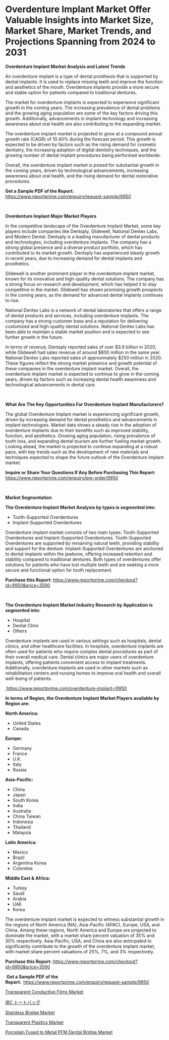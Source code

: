 <p><h1>Overdenture Implant Market Offer Valuable Insights into Market Size, Market Share, Market Trends, and Projections Spanning from 2024 to 2031</h1></p><p><strong>Overdenture Implant Market Analysis and Latest Trends</strong></p>
<p><p>An overdenture implant is a type of dental prosthesis that is supported by dental implants. It is used to replace missing teeth and improve the function and aesthetics of the mouth. Overdenture implants provide a more secure and stable option for patients compared to traditional dentures.</p><p>The market for overdenture implants is expected to experience significant growth in the coming years. The increasing prevalence of dental problems and the growing aging population are some of the key factors driving this growth. Additionally, advancements in implant technology and increasing awareness about oral health are also contributing to the expanding market.</p><p>The overdenture implant market is projected to grow at a compound annual growth rate (CAGR) of 10.40% during the forecast period. This growth is expected to be driven by factors such as the rising demand for cosmetic dentistry, the increasing adoption of digital dentistry techniques, and the growing number of dental implant procedures being performed worldwide.</p><p>Overall, the overdenture implant market is poised for substantial growth in the coming years, driven by technological advancements, increasing awareness about oral health, and the rising demand for dental restorative procedures.</p></p>
<p><strong>Get a Sample PDF of the Report:&nbsp;</strong> <a href="https://www.reportprime.com/enquiry/request-sample/9950">https://www.reportprime.com/enquiry/request-sample/9950</a></p>
<p>&nbsp;</p>
<p><strong>Overdenture Implant Major Market Players</strong></p>
<p><p>In the competitive landscape of the Overdenture Implant Market, some key players include companies like Dentsply, Glidewell, National Dentex Labs, and Modern Dental. Dentsply is a leading manufacturer of dental products and technologies, including overdenture implants. The company has a strong global presence and a diverse product portfolio, which has contributed to its market growth. Dentsply has experienced steady growth in recent years, due to increasing demand for dental implants and prosthetics.</p><p>Glidewell is another prominent player in the overdenture implant market, known for its innovative and high-quality dental solutions. The company has a strong focus on research and development, which has helped it to stay competitive in the market. Glidewell has shown promising growth prospects in the coming years, as the demand for advanced dental implants continues to rise.</p><p>National Dentex Labs is a network of dental laboratories that offers a range of dental products and services, including overdenture implants. The company has a strong customer base and a reputation for delivering customized and high-quality dental solutions. National Dentex Labs has been able to maintain a stable market position and is expected to see further growth in the future.</p><p>In terms of revenue, Dentsply reported sales of over $3.9 billion in 2020, while Glidewell had sales revenue of around $800 million in the same year. National Dentex Labs reported sales of approximately $250 million in 2020. These figures reflect the strong market presence and growth potential of these companies in the overdenture implant market. Overall, the overdenture implant market is expected to continue to grow in the coming years, driven by factors such as increasing dental health awareness and technological advancements in dental care.</p></p>
<p>&nbsp;</p>
<p><strong>What Are The Key Opportunities For Overdenture Implant Manufacturers?</strong></p>
<p><p>The global Overdenture Implant market is experiencing significant growth, driven by increasing demand for dental prosthetics and advancements in implant technologies. Market data shows a steady rise in the adoption of overdenture implants due to their benefits such as improved stability, function, and aesthetics. Growing aging population, rising prevalence of tooth loss, and expanding dental tourism are further fueling market growth. Looking ahead, the market is projected to continue expanding at a robust pace, with key trends such as the development of new materials and techniques expected to shape the future outlook of the Overdenture Implant market.</p></p>
<p><strong>Inquire or Share Your Questions If Any Before Purchasing This Report:</strong> <a href="https://www.reportprime.com/enquiry/pre-order/9950">https://www.reportprime.com/enquiry/pre-order/9950</a></p>
<p>&nbsp;</p>
<p><strong>Market Segmentation</strong></p>
<p><strong>The Overdenture Implant Market Analysis by types is segmented into:</strong></p>
<p><ul><li>Tooth-Supported Overdentures</li><li>Implant-Supported Overdentures</li></ul></p>
<p><p>Overdenture implant market consists of two main types: Tooth-Supported Overdentures and Implant-Supported Overdentures. Tooth-Supported Overdentures are supported by remaining natural teeth, providing stability and support for the denture. Implant-Supported Overdentures are anchored to dental implants within the jawbone, offering increased retention and stability compared to traditional dentures. Both types of overdentures offer solutions for patients who have lost multiple teeth and are seeking a more secure and functional option for tooth replacement.</p></p>
<p><strong>Purchase this Report:&nbsp;</strong><a href="https://www.reportprime.com/checkout?id=9950&price=3590">https://www.reportprime.com/checkout?id=9950&price=3590</a></p>
<p>&nbsp;</p>
<p><strong>The Overdenture Implant Market Industry Research by Application is segmented into:</strong></p>
<p><ul><li>Hospital</li><li>Dental Clinic</li><li>Others</li></ul></p>
<p><p>Overdenture implants are used in various settings such as hospitals, dental clinics, and other healthcare facilities. In hospitals, overdenture implants are often used for patients who require complex dental procedures as part of their overall medical care. Dental clinics are major users of overdenture implants, offering patients convenient access to implant treatments. Additionally, overdenture implants are used in other markets such as rehabilitation centers and nursing homes to improve oral health and overall well-being of patients.</p></p>
<p><a href="https://www.reportprime.com/overdenture-implant-r9950">&nbsp;https://www.reportprime.com/overdenture-implant-r9950</a></p>
<p><strong>In terms of Region, the Overdenture Implant Market Players available by Region are:</strong></p>
<p>
    <p> <strong> North America: </strong>
        <ul>
            <li>United States</li>
            <li>Canada</li>
        </ul>
        </p> 
    <p> <strong> Europe: </strong>
        <ul>
            <li>Germany</li>
            <li>France</li>
            <li>U.K.</li>
            <li>Italy</li>
            <li>Russia</li>
        </ul>
        </p> 
    <p> <strong> Asia-Pacific: </strong>
        <ul>
            <li>China</li>
            <li>Japan</li>
            <li>South Korea</li>
            <li>India</li>
            <li>Australia</li>
            <li>China Taiwan</li>
            <li>Indonesia</li>
            <li>Thailand</li>
            <li>Malaysia</li>
        </ul>
        </p> 
    <p> <strong> Latin America: </strong>
        <ul>
            <li>Mexico</li>
            <li>Brazil</li>
            <li>Argentina Korea</li>
            <li>Colombia</li>
        </ul>
        </p> 
    <p> <strong> Middle East & Africa: </strong>
        <ul>
            <li>Turkey</li>
            <li>Saudi</li>
            <li>Arabia</li>
            <li>UAE</li>
            <li>Korea</li>
        </ul>
    </p>
    </p>
<p><p>The overdenture implant market is expected to witness substantial growth in the regions of North America (NA), Asia-Pacific (APAC), Europe, USA, and China. Among these regions, North America and Europe are projected to dominate the market, with a market share percent valuation of 35% and 30% respectively. Asia-Pacific, USA, and China are also anticipated to significantly contribute to the growth of the overdenture implant market, with market share percent valuations of 25%, 7%, and 3% respectively.</p></p>
<p><strong>Purchase this Report: </strong><a href="https://www.reportprime.com/checkout?id=9950&price=3590">https://www.reportprime.com/checkout?id=9950&price=3590</a></p>
<p>&nbsp;<strong>Get a Sample PDF of the Report:&nbsp;&nbsp;</strong><a href="https://www.reportprime.com/enquiry/request-sample/9950">https://www.reportprime.com/enquiry/request-sample/9950</a></p>
<p><strong></strong></p>
<p><p><a href="https://issuu.com/reportprime-2/docs/transparent-conductive-films-market-size-2030.pptx">Transparent Conductive Films Market</a></p><p><a href="https://github.com/CloydAbbott2023/Market-Research-Report-List-1/blob/main/304749823888.md">IBC トートバッグ</a></p><p><a href="https://github.com/kosella/Market-Research-Report-List-2/blob/main/stainless-bridge-market.md">Stainless Bridge Market</a></p><p><a href="https://issuu.com/reportprime-2/docs/transparent-plastics-market-size-2030.pptx">Transparent Plastics Market</a></p><p><a href="https://github.com/nathandecarvalho/Market-Research-Report-List-2/blob/main/porcelain-fused-to-metal-pfm-dental-bridge-market.md">Porcelain Fused to Metal PFM Dental Bridge Market</a></p></p>
